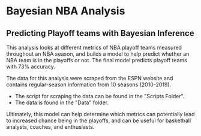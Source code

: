 # Bayesian NBA Analysis
## Predicting Playoff teams with Bayesian Inference

This analysis looks at different metrics of NBA playoff teams measured throughout an NBA season, and builds a model to help predict whether an NBA team is in the playoffs or not. The final model predicts playoff teams with 73% accuracy.

The data for this analysis were scraped from the ESPN website and contains regular-season information from 10 seasons (2010-2019). 
* The script for scraping the data can be found in the "Scripts Folder".
* The data is found in the "Data" folder.

Ultimately, this model can help determine which metrics can potentially lead to increased chance being in the playoffs, and can be useful for basketball analysts, coaches, and enthusiasts.
